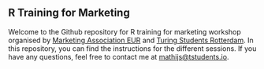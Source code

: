 ## R Training for Marketing
Welcome to the Github repository for R training for marketing workshop organised by [Marketing Association EUR](https://www.maeur.nl/students) and [Turing Students Rotterdam](https://www.tstudents.io/rotterdam). In this repository, you can find the instructions for the different sessions. If you have any questions, feel free to contact me at [mathijs@tstudents.io](mailto:mathijs@tstudents.io).
